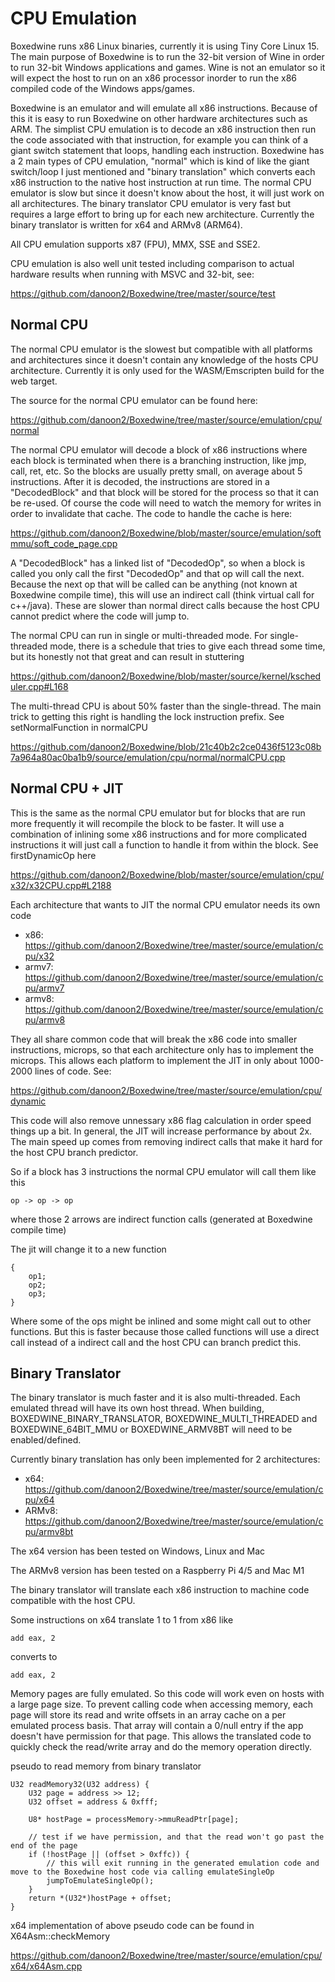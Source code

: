 # CPU Emulation

Boxedwine runs x86 Linux binaries, currently it is using Tiny Core Linux 15.  The main purpose of Boxedwine is to run the 32-bit version of Wine in order to run 32-bit Windows applications and games.  Wine is not an emulator so it will expect the host to run on an x86 processor inorder to run the x86 compiled code of the Windows apps/games.

Boxedwine is an emulator and will emulate all x86 instructions.  Because of this it is easy to run Boxedwine on other hardware architectures such as ARM.  The simplist CPU emulation is to decode an x86 instruction then run the code associated with that instruction, for example you can think of a giant switch statement that loops, handling each instruction.  Boxedwine has a 2 main types of CPU emulation, "normal" which is kind of like the giant switch/loop I just mentioned and "binary translation" which converts each x86 instruction to the native host instruction at run time.  The normal CPU emulator is slow but since it doesn't know about the host, it will just work on all architectures.  The binary translator CPU emulator is very fast but requires a large effort to bring up for each new architecture.  Currently the binary translator is written for x64 and ARMv8 (ARM64).

All CPU emulation supports x87 (FPU), MMX, SSE and SSE2.

CPU emulation is also well unit tested including comparison to actual hardware results when running with MSVC and 32-bit, see:

https://github.com/danoon2/Boxedwine/tree/master/source/test

## Normal CPU
The normal CPU emulator is the slowest but compatible with all platforms and architectures since it doesn't contain any knowledge of the hosts CPU architecture.  Currently it is only used for the WASM/Emscripten build for the web target.

The source for the normal CPU emulator can be found here:

https://github.com/danoon2/Boxedwine/tree/master/source/emulation/cpu/normal

The normal CPU emulator will decode a block of x86 instructions where each block is terminated when there is a branching instruction, like jmp, call, ret, etc.  So the blocks are usually pretty small, on average about 5 instructions.  After it is decoded, the instructions are stored in a "DecodedBlock" and that block will be stored for the process so that it can be re-used.  Of course the code will need to watch the memory for writes in order to invalidate that cache.  The code to handle the cache is here:

https://github.com/danoon2/Boxedwine/blob/master/source/emulation/softmmu/soft_code_page.cpp

A "DecodedBlock" has a linked list of "DecodedOp", so when a block is called you only call the first "DecodedOp" and that op will call the next.  Because the next op that will be called can be anything (not known at Boxedwine compile time), this will use an indirect call (think virtual call for c++/java).  These are slower than normal direct calls because the host CPU cannot predict where the code will jump to.

The normal CPU can run in single or multi-threaded mode.  For single-threaded mode, there is a schedule that tries to give each thread some time, but its honestly not that great and can result in stuttering

https://github.com/danoon2/Boxedwine/blob/master/source/kernel/kscheduler.cpp#L168

The multi-thread CPU is about 50% faster than the single-thread.  The main trick to getting this right is handling the lock instruction prefix.  See setNormalFunction in normalCPU

https://github.com/danoon2/Boxedwine/blob/21c40b2c2ce0436f5123c08b7a964a80ac0ba1b9/source/emulation/cpu/normal/normalCPU.cpp


## Normal CPU + JIT
This is the same as the normal CPU emulator but for blocks that are run more frequently it will recompile the block to be faster.  It will use a combination of inlining some x86 instructions and for more complicated instructions it will just call a function to handle it from within the block.  See firstDynamicOp here

https://github.com/danoon2/Boxedwine/blob/master/source/emulation/cpu/x32/x32CPU.cpp#L2188

Each architecture that wants to JIT the normal CPU emulator needs its own code

- x86: https://github.com/danoon2/Boxedwine/tree/master/source/emulation/cpu/x32
- armv7: https://github.com/danoon2/Boxedwine/tree/master/source/emulation/cpu/armv7
- armv8: https://github.com/danoon2/Boxedwine/tree/master/source/emulation/cpu/armv8

They all share common code that will break the x86 code into smaller instructions, microps, so that each architecture only has to implement the microps.  This allows each platform to implement the JIT in only about 1000-2000 lines of code.  See:

https://github.com/danoon2/Boxedwine/tree/master/source/emulation/cpu/dynamic

This code will also remove unnessary x86 flag calculation in order speed things up a bit.  In general, the JIT will increase performance by about 2x.  The main speed up comes from removing indirect calls that make it hard for the host CPU branch predictor.

So if a block has 3 instructions the normal CPU emulator will call them like this
```
op -> op -> op
```
where those 2 arrows are indirect function calls (generated at Boxedwine compile time)

The jit will change it to a new function
```
{
    op1;
    op2;
    op3;
}
```
Where some of the ops might be inlined and some might call out to other functions.  But this is faster because those called functions will use a direct call instead of a indirect call and the host CPU can branch predict this.

## Binary Translator

The binary translator is much faster and it is also multi-threaded.  Each emulated thread will have its own host thread.  When building, BOXEDWINE_BINARY_TRANSLATOR, BOXEDWINE_MULTI_THREADED and BOXEDWINE_64BIT_MMU or BOXEDWINE_ARMV8BT will need to be enabled/defined.  

Currently binary translation has only been implemented for 2 architectures:

- x64: https://github.com/danoon2/Boxedwine/tree/master/source/emulation/cpu/x64
- ARMv8: https://github.com/danoon2/Boxedwine/tree/master/source/emulation/cpu/armv8bt

The x64 version has been tested on Windows, Linux and Mac

The ARMv8 version has been tested on a Raspberry Pi 4/5 and Mac M1

The binary translator will translate each x86 instruction to machine code compatible with the host CPU.

Some instructions on x64 translate 1 to 1 from x86 like
```
add eax, 2
```
converts to
```
add eax, 2
```

Memory pages are fully emulated.  So this code will work even on hosts with a large page size.  To prevent calling code when accessing memory, each page will store its read and write offsets in an array cache on a per emulated process basis.  That array will contain a 0/null entry if the app doesn't have permission for that page.  This allows the translated code to quickly check the read/write array and do the memory operation directly. 

pseudo to read memory from binary translator

```
U32 readMemory32(U32 address) {
    U32 page = address >> 12;
    U32 offset = address & 0xfff;

    U8* hostPage = processMemory->mmuReadPtr[page];

    // test if we have permission, and that the read won't go past the end of the page
    if (!hostPage || (offset > 0xffc)) {
        // this will exit running in the generated emulation code and move to the Boxedwine host code via calling emulateSingleOp
        jumpToEmulateSingleOp();
    }
    return *(U32*)hostPage + offset;
}
```

x64 implementation of above pseudo code can be found in X64Asm::checkMemory

https://github.com/danoon2/Boxedwine/tree/master/source/emulation/cpu/x64/x64Asm.cpp